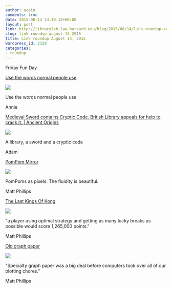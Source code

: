 ```yaml
---
author: acain
comments: true
date: 2015-08-14 13:19:12+00:00
layout: post
link: http://librarylab.law.harvard.edu/blog/2015/08/14/link-roundup-august-14-2015/
slug: link-roundup-august-14-2015
title: Link roundup August 14, 2015
wordpress_id: 2120
categories:
- roundup
---
```


Friday Fun Day

[Use the words normal people use](http://gilest.org/normal-words.html)

[![](http://librarylab.law.harvard.edu/roundup/images/55cdeacfad96b.png)](http://gilest.org/normal-words.html)

Use the words normal people use

Annie

[Medieval Sword contains Cryptic Code. British Library appeals for help to crack it. | Ancient Origins](http://www.ancient-origins.net/news-general/medieval-sword-contains-cryptic-code-british-library-appeals-help-crack-it-003571)

[![](http://librarylab.law.harvard.edu/roundup/images/55cce34c8d50e.png)](http://www.ancient-origins.net/news-general/medieval-sword-contains-cryptic-code-british-library-appeals-help-crack-it-003571)

A library, a sword and a cryptic code

Adam

[PomPom Mirror](https://vimeo.com/128375543)

[![](http://librarylab.law.harvard.edu/roundup/images/55cccf9708596.png)](https://vimeo.com/128375543)

PomPoms as pixels. The fluidity is beautiful.

Matt Phillips

[The Last Kings Of Kong](http://fivethirtyeight.com/features/the-last-kings-of-donkey-kong-high-score/)

[![](http://librarylab.law.harvard.edu/roundup/images/55cbbd38b6f64.png)](http://fivethirtyeight.com/features/the-last-kings-of-donkey-kong-high-score/)

"a player using optimal strategy and getting as many lucky breaks as possible would score 1,265,000 points."

Matt Phillips

[Old graph paper](http://leancrew.com/all-this/2015/08/old-graph-paper/)

[![](http://librarylab.law.harvard.edu/roundup/images/55ca588e31327.png)](http://leancrew.com/all-this/2015/08/old-graph-paper/)

"Specialty graph paper was a big deal before computers took over all of our plotting chores."

Matt Phillips

